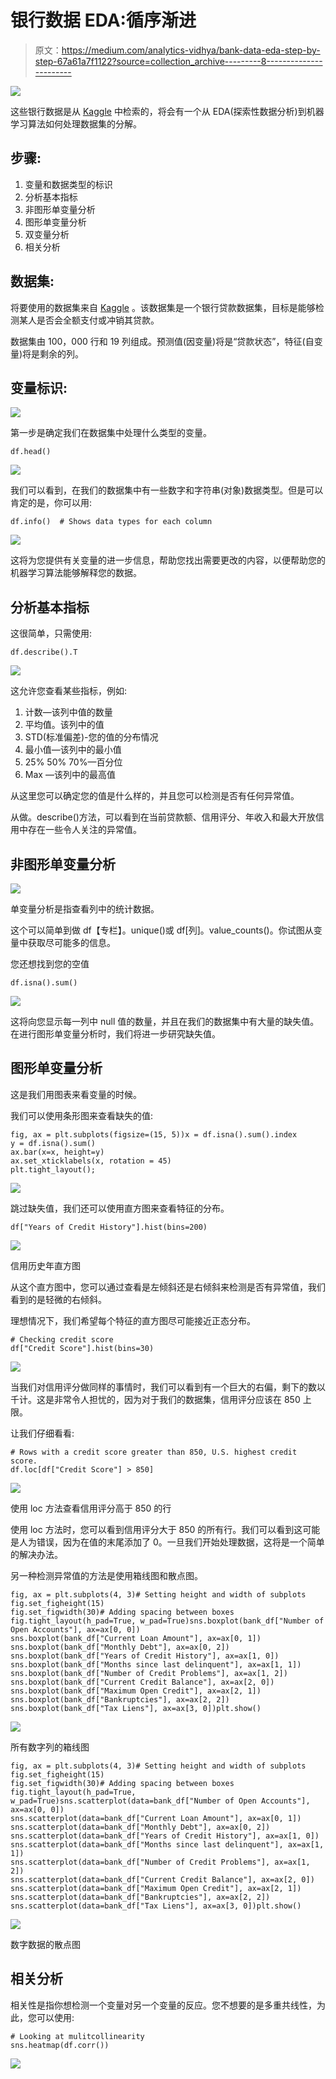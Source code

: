# 银行数据 EDA:循序渐进

> 原文：<https://medium.com/analytics-vidhya/bank-data-eda-step-by-step-67a61a7f1122?source=collection_archive---------8----------------------->

![](img/a9a25906f80dca66ccadf9827ee12988.png)

这些银行数据是从 [Kaggle](https://www.kaggle.com/zaurbegiev/my-dataset#credit_train.csv) 中检索的，将会有一个从 EDA(探索性数据分析)到机器学习算法如何处理数据集的分解。

## 步骤:

1.  变量和数据类型的标识
2.  分析基本指标
3.  非图形单变量分析
4.  图形单变量分析
5.  双变量分析
6.  相关分析

## 数据集:

将要使用的数据集来自 [Kaggle](https://www.kaggle.com/zaurbegiev/my-dataset#credit_train.csv) 。该数据集是一个银行贷款数据集，目标是能够检测某人是否会全额支付或冲销其贷款。

数据集由 100，000 行和 19 列组成。预测值(因变量)将是“贷款状态”，特征(自变量)将是剩余的列。

## 变量标识:

![](img/4a1588e8e75e38a2b77b0ed37b956da0.png)

第一步是确定我们在数据集中处理什么类型的变量。

```
df.head()
```

![](img/fe5de2c1c21b0c68fe982358b8eac542.png)

我们可以看到，在我们的数据集中有一些数字和字符串(对象)数据类型。但是可以肯定的是，你可以用:

```
df.info()  # Shows data types for each column
```

![](img/d553066a6fff863f26354f842e8dfd0f.png)

这将为您提供有关变量的进一步信息，帮助您找出需要更改的内容，以便帮助您的机器学习算法能够解释您的数据。

## 分析基本指标

这很简单，只需使用:

```
df.describe().T
```

![](img/bcd4052a630c6cffb913220c33b4ef08.png)

这允许您查看某些指标，例如:

1.  计数—该列中值的数量
2.  平均值。该列中的值
3.  STD(标准偏差)-您的值的分布情况
4.  最小值—该列中的最小值
5.  25% 50% 70%—百分位
6.  Max —该列中的最高值

从这里您可以确定您的值是什么样的，并且您可以检测是否有任何异常值。

从做。describe()方法，可以看到在当前贷款额、信用评分、年收入和最大开放信用中存在一些令人关注的异常值。

## 非图形单变量分析

![](img/92e72d90e76a13ad2329e6cf7383e0e3.png)

单变量分析是指查看列中的统计数据。

这个可以简单到做 df【专栏】。unique()或 df[列]。value_counts()。你试图从变量中获取尽可能多的信息。

您还想找到您的空值

```
df.isna().sum()
```

![](img/319ef2eb66541ab814cfed71853db0e7.png)

这将向您显示每一列中 null 值的数量，并且在我们的数据集中有大量的缺失值。在进行图形单变量分析时，我们将进一步研究缺失值。

## 图形单变量分析

这是我们用图表来看变量的时候。

我们可以使用条形图来查看缺失的值:

```
fig, ax = plt.subplots(figsize=(15, 5))x = df.isna().sum().index
y = df.isna().sum()
ax.bar(x=x, height=y)
ax.set_xticklabels(x, rotation = 45)
plt.tight_layout();
```

![](img/9db00af576eb050db06128fcdd2d10eb.png)

跳过缺失值，我们还可以使用直方图来查看特征的分布。

```
df["Years of Credit History"].hist(bins=200)
```

![](img/5559efbb44d37955b16cd311cc8f066c.png)

信用历史年直方图

从这个直方图中，您可以通过查看是左倾斜还是右倾斜来检测是否有异常值，我们看到的是轻微的右倾斜。

理想情况下，我们希望每个特征的直方图尽可能接近正态分布。

```
# Checking credit score
df["Credit Score"].hist(bins=30)
```

![](img/ba2d3379ec6e6dc55418b0ec7f860765.png)

当我们对信用评分做同样的事情时，我们可以看到有一个巨大的右偏，剩下的数以千计。这是非常令人担忧的，因为对于我们的数据集，信用评分应该在 850 上限。

让我们仔细看看:

```
# Rows with a credit score greater than 850, U.S. highest credit score.
df.loc[df["Credit Score"] > 850]
```

![](img/d1638992d68416585115fb327470d484.png)

使用 loc 方法查看信用评分高于 850 的行

使用 loc 方法时，您可以看到信用评分大于 850 的所有行。我们可以看到这可能是人为错误，因为在值的末尾添加了 0。一旦我们开始处理数据，这将是一个简单的解决办法。

另一种检测异常值的方法是使用箱线图和散点图。

```
fig, ax = plt.subplots(4, 3)# Setting height and width of subplots
fig.set_figheight(15)
fig.set_figwidth(30)# Adding spacing between boxes
fig.tight_layout(h_pad=True, w_pad=True)sns.boxplot(bank_df["Number of Open Accounts"], ax=ax[0, 0])
sns.boxplot(bank_df["Current Loan Amount"], ax=ax[0, 1])
sns.boxplot(bank_df["Monthly Debt"], ax=ax[0, 2])
sns.boxplot(bank_df["Years of Credit History"], ax=ax[1, 0])
sns.boxplot(bank_df["Months since last delinquent"], ax=ax[1, 1])
sns.boxplot(bank_df["Number of Credit Problems"], ax=ax[1, 2])
sns.boxplot(bank_df["Current Credit Balance"], ax=ax[2, 0])
sns.boxplot(bank_df["Maximum Open Credit"], ax=ax[2, 1])
sns.boxplot(bank_df["Bankruptcies"], ax=ax[2, 2])
sns.boxplot(bank_df["Tax Liens"], ax=ax[3, 0])plt.show()
```

![](img/ab79ab1b9fe9d73da83b22827925dd30.png)

所有数字列的箱线图

```
fig, ax = plt.subplots(4, 3)# Setting height and width of subplots
fig.set_figheight(15)
fig.set_figwidth(30)# Adding spacing between boxes
fig.tight_layout(h_pad=True, w_pad=True)sns.scatterplot(data=bank_df["Number of Open Accounts"], ax=ax[0, 0])
sns.scatterplot(data=bank_df["Current Loan Amount"], ax=ax[0, 1])
sns.scatterplot(data=bank_df["Monthly Debt"], ax=ax[0, 2])
sns.scatterplot(data=bank_df["Years of Credit History"], ax=ax[1, 0])
sns.scatterplot(data=bank_df["Months since last delinquent"], ax=ax[1, 1])
sns.scatterplot(data=bank_df["Number of Credit Problems"], ax=ax[1, 2])
sns.scatterplot(data=bank_df["Current Credit Balance"], ax=ax[2, 0])
sns.scatterplot(data=bank_df["Maximum Open Credit"], ax=ax[2, 1])
sns.scatterplot(data=bank_df["Bankruptcies"], ax=ax[2, 2])
sns.scatterplot(data=bank_df["Tax Liens"], ax=ax[3, 0])plt.show()
```

![](img/f075b529fd4555641e7068b1c4232e96.png)

数字数据的散点图

## 相关分析

相关性是指你想检测一个变量对另一个变量的反应。您不想要的是多重共线性，为此，您可以使用:

```
# Looking at mulitcollinearity
sns.heatmap(df.corr())
```

![](img/279714f60557d9e12c86b649dee1db01.png)